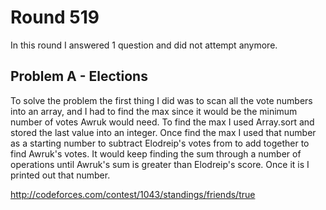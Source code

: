 
# Round 519

In this round I answered 1 question and did not attempt anymore.

## Problem A - Elections

To solve the problem the first thing I did was to scan all the vote numbers into an array, and I had to find the max since it would be the minimum number of votes Awruk would need. To find the max I used Array.sort and stored the last value into an integer. Once find the max I used that number as a starting number to subtract Elodreip's votes from to add together to find Awruk's votes. It would keep finding the sum through a number of operations until Awruk's sum is greater than Elodreip's score. Once it is I printed out that number.

http://codeforces.com/contest/1043/standings/friends/true
